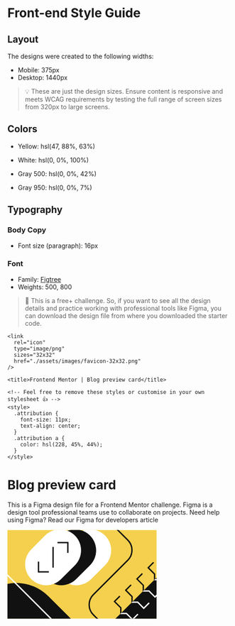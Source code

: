 # Front-end Style Guide

## Layout

The designs were created to the following widths:

- Mobile: 375px
- Desktop: 1440px

> 💡 These are just the design sizes. Ensure content is responsive and meets WCAG requirements by testing the full range of screen sizes from 320px to large screens.

## Colors

- Yellow: hsl(47, 88%, 63%)

- White: hsl(0, 0%, 100%)

- Gray 500: hsl(0, 0%, 42%)
- Gray 950: hsl(0, 0%, 7%)

## Typography

### Body Copy

- Font size (paragraph): 16px

### Font

- Family: [Figtree](https://fonts.google.com/specimen/Figtree)
- Weights: 500, 800

> 💎 This is a free+ challenge. So, if you want to see all the design details and practice working with professional tools like Figma, you can download the design file from where you downloaded the starter code.

<!DOCTYPE html>
<html lang="en">
  <head>
    <meta charset="UTF-8" />
    <meta name="viewport" content="width=device-width, initial-scale=1.0" />
    <!-- displays site properly based on user's device -->

    <link
      rel="icon"
      type="image/png"
      sizes="32x32"
      href="./assets/images/favicon-32x32.png"
    />

    <title>Frontend Mentor | Blog preview card</title>

    <!-- Feel free to remove these styles or customise in your own stylesheet 👍 -->
    <style>
      .attribution {
        font-size: 11px;
        text-align: center;
      }
      .attribution a {
        color: hsl(228, 45%, 44%);
      }
    </style>

  </head>
  <body>
    <h1>Blog preview card</h1>
    <p>
      This is a Figma design file for a Frontend Mentor challenge. Figma is a
      design tool professional teams use to collaborate on projects. Need help
      using Figma? Read our Figma for developers article
    </p>
  </body>
</html>


<svg xmlns="http://www.w3.org/2000/svg" width="336" height="201" fill="none" viewBox="0 0 336 201"><g clip-path="url(#a)"><path fill="#F4D04E" d="M0 .5h336v200H0z"/><rect width="139" height="95" x="87.996" y="77.729" fill="#fff" rx="47.5" transform="rotate(-45 87.996 77.729)"/><rect width="139" height="95" x="54.055" y="77.729" fill="#111" rx="47.5" transform="rotate(-45 54.055 77.729)"/><path fill="#111" d="M234.864 209.036 451.4-7.5l67.175 67.175-216.536 216.536z"/><rect width="139" height="95" x="20.114" y="77.729" fill="#fff" rx="47.5" transform="rotate(-45 20.114 77.729)"/><rect width="204.19" height="270.554" fill="#111" rx="102.095" transform="scale(-1 1) rotate(45 -103.887 14.564)"/><path stroke="#fff" stroke-width="3" d="m6.69-357.5 135.583 135.727c12.481 12.494 12.481 32.737 0 45.231L-45.544 11.475c-12.481 12.494-12.481 32.737 0 45.23L107.088 209.5"/><path stroke="#111" stroke-width="3" d="M69.965 71.719v23.334h23.334M136.079 52.273V28.94h-23.334M102.845 38.838v46.67M210.364-37.5l60.873 60.873c12.497 12.496 12.497 32.758 0 45.254l-77.745 77.746c-12.497 12.496-12.497 32.758 0 45.254l69.872 69.873"/><path stroke="#111" stroke-width="3" d="m253.339 149.574-12.144 12.145 14.256 14.257v12.672h12.673l13.729 13.729 12.145-12.145M278.685 124.228l-12.145 12.145 14.257 14.257v12.673h12.673l13.729 13.729 12.145-12.145M304.031 98.883l-12.145 12.144 14.257 14.257v12.673h12.673l13.729 13.729 12.144-12.145M329.376 73.537l-12.145 12.145 14.257 14.257v12.672h12.673l13.729 13.729 12.145-12.144"/><path stroke="#fff" stroke-width="5" d="m354.722 48.191-12.145 12.145 14.257 14.257v12.673h12.673l13.729 13.729 12.145-12.145"/><mask id="b" width="285" height="285" x="234" y="-8" maskUnits="userSpaceOnUse" style="mask-type:alpha"><path fill="#111" d="M234.864 209.036 451.4-7.5l67.175 67.175-216.536 216.536z"/></mask><g stroke="#fff" mask="url(#b)"><path stroke-width="3" d="m253.339 149.574-12.144 12.145 14.256 14.257v12.672h12.673l13.729 13.729 12.145-12.145M278.685 124.228l-12.145 12.145 14.257 14.257v12.673h12.673l13.729 13.729 12.145-12.145M304.031 98.883l-12.145 12.144 14.257 14.257v12.673h12.673l13.729 13.729 12.144-12.145M329.376 73.537l-12.145 12.145 14.257 14.257v12.672h12.673l13.729 13.729 12.145-12.145"/><path stroke-width="5" d="m354.722 48.191-12.145 12.145 14.257 14.257v12.673h12.673l13.729 13.729 12.145-12.145"/></g></g><defs><clipPath id="a"><path fill="#fff" d="M0 .5h336v200H0z"/></clipPath></defs></svg>